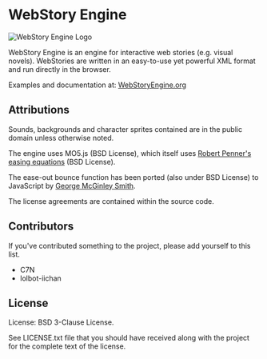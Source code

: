 # WebStory Engine #

![WebStory Engine Logo](https://iiyo.org/res/webstory-engine-logo.png)

WebStory Engine is an engine for interactive web stories (e.g. visual
novels). WebStories are written in an easy-to-use yet powerful XML format
and run directly in the browser.

Examples and documentation at: [WebStoryEngine.org](http://webstoryengine.org "WebStoryEngine Official Site")

## Attributions ##

Sounds, backgrounds and character sprites contained are in the public domain unless otherwise noted.

The engine uses MO5.js (BSD License), which itself uses
[Robert Penner's easing equations](http://www.robertpenner.com/easing/) (BSD License).
 
The ease-out bounce function has been ported (also under BSD License) to JavaScript by 
[George McGinley Smith](http://gsgd.co.uk/sandbox/jquery/easing/). 

The license agreements are contained within the source code.

## Contributors ##

If you've contributed something to the project, please add yourself to this list.

 * C7N
 * lolbot-iichan

## License ##

License: BSD 3-Clause License.

See LICENSE.txt file that you should have received along with the project for the complete text
of the license.
